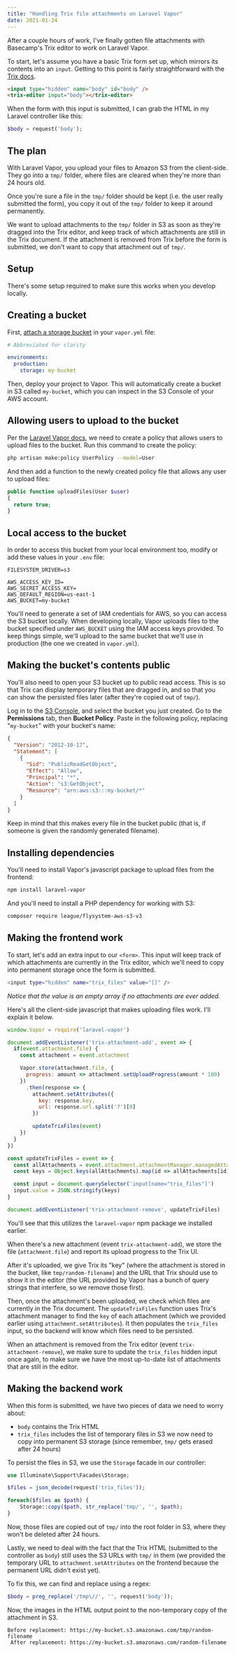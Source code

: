 ```yaml
---
title: "Handling Trix file attachments on Laravel Vapor"
date: 2021-01-24
---
```

After a couple hours of work, I've finally gotten file attachments with Basecamp's Trix editor to work on Laravel Vapor.

To start, let's assume you have a basic Trix form set up, which mirrors its contents into an `input`. Getting to this point is fairly straightforward with the [Trix docs](https://github.com/basecamp/trix).

```html
<input type="hidden" name="body" id="body" />
<trix-editor input="body"></trix-editor>
```

When the form with this input is submitted, I can grab the HTML in my Laravel controller like this:

```php
$body = request('body');
```

## The plan

With Laravel Vapor, you upload your files to Amazon S3 from the client-side. They go into a `tmp/` folder, where files are cleared when they're more than 24 hours old.

Once you're sure a file in the `tmp/` folder should be kept (i.e. the user really submitted the form), you copy it out of the `tmp/` folder to keep it around permanently.

We want to upload attachments to the `tmp/` folder in S3 as soon as they're dragged into the Trix editor, and keep track of which attachments are still in the Trix document. If the attachment is removed from Trix before the form is submitted, we don't want to copy that attachment out of `tmp/`.

## Setup

There's some setup required to make sure this works when you develop locally.

## Creating a bucket

First, [attach a storage bucket](https://docs.vapor.build/1.0/resources/storage.html) in your `vapor.yml` file:

```yaml
# Abbreviated for clarity

environments:
  production:
    storage: my-bucket
```

Then, deploy your project to Vapor. This will automatically create a bucket in S3 called `my-bucket`, which you can inspect in the S3 Console of your AWS account.

## Allowing users to upload to the bucket

Per the [Laravel Vapor docs](https://docs.vapor.build/1.0/resources/storage.html#authorization), we need to create a policy that allows users to upload files to the bucket. Run this command to create the policy:

```bash
php artisan make:policy UserPolicy --model=User
```

And then add a function to the newly created policy file that allows any user to upload files:

```php
public function uploadFiles(User $user)
{
  return true;
}
```

## Local access to the bucket

In order to access this bucket from your local environment too, modify or add these values in your `.env` file:

```text
FILESYSTEM_DRIVER=s3

AWS_ACCESS_KEY_ID=
AWS_SECRET_ACCESS_KEY=
AWS_DEFAULT_REGION=us-east-1
AWS_BUCKET=my-bucket
```

You'll need to generate a set of IAM credentials for AWS, so you can access the S3 bucket locally. When developing locally, Vapor uploads files to the bucket specified under `AWS_BUCKET` using the IAM access keys provided. To keep things simple, we'll upload to the same bucket that we'll use in production (the one we created in `vapor.yml`).

## Making the bucket's contents public

You'll also need to open your S3 bucket up to public read access. This is so that Trix can display temporary files that are dragged in, and so that you can show the persisted files later (after they're copied out of `tmp/`).

Log in to the [S3 Console](https://s3.console.aws.amazon.com/), and select the bucket you just created. Go to the **Permissions** tab, then **Bucket Policy**. Paste in the following policy, replacing "`my-bucket`" with your bucket's name:

```json
{
  "Version": "2012-10-17",
  "Statement": [
    {
      "Sid": "PublicReadGetObject",
      "Effect": "Allow",
      "Principal": "*",
      "Action": "s3:GetObject",
      "Resource": "arn:aws:s3:::my-bucket/*"
    }
  ]
}
```

Keep in mind that this makes every file in the bucket public (that is, if someone is given the randomly generated filename).

## Installing dependencies

You'll need to install Vapor's javascript package to upload files from the frontend:

```bash
npm install laravel-vapor
```

And you'll need to install a PHP dependency for working with S3:

```bash
composer require league/flysystem-aws-s3-v3
```

## Making the frontend work

To start, let's add an extra input to our `<form>`. This input will keep track of which attachments are currently in the Trix editor, which we'll need to copy into permanent storage once the form is submitted.

```bash
<input type="hidden" name="trix_files" value="[]" />
```

*Notice that the value is an empty array if no attachments are ever added.*

Here's all the client-side javascript that makes uploading files work. I'll explain it below.

```javascript
window.Vapor = require('laravel-vapor')

document.addEventListener('trix-attachment-add', event => {
  if(event.attachment.file) {
    const attachment = event.attachment

    Vapor.store(attachment.file, {
      progress: amount => attachment.setUploadProgress(amount * 100)
	})
      .then(response => {
        attachment.setAttributes({
          key: response.key,
          url: response.url.split('?')[0]
        })

        updateTrixFiles(event)
    })
  }
})

const updateTrixFiles = event => {
  const allAttachments = event.attachment.attachmentManager.managedAttachments
  const keys = Object.keys(allAttachments).map(id => allAttachments[id].attachment.attributes.values.key)

  const input = document.querySelector('input[name="trix_files"]')
  input.value = JSON.stringify(keys)
}

document.addEventListener('trix-attachment-remove', updateTrixFiles)
```

You'll see that this utilizes the `laravel-vapor` npm package we installed earlier.

When there's a new attachment (event `trix-attachment-add`), we store the file (`attachment.file`) and report its upload progress to the Trix UI.

After it's uploaded, we give Trix its "key" (where the attachment is stored in the bucket, like `tmp/random-filename`) and the URL that Trix should use to show it in the editor (the URL provided by Vapor has a bunch of query strings that interfere, so we remove those first).

Then, once the attachment's been uploaded, we check which files are currently in the Trix document. The `updateTrixFiles` function uses Trix's attachment manager to find the `key` of each attachment (which we provided earlier using `attachment.setAttributes`). It then populates the `trix_files` input, so the backend will know which files need to be persisted.

When an attachment is removed from the Trix editor (event `trix-attachment-remove`), we make sure to update the `trix_files` hidden input once again, to make sure we have the most up-to-date list of attachments that are still in the editor.

## Making the backend work

When this form is submitted, we have two pieces of data we need to worry about:

* `body` contains the Trix HTML
* `trix_files` includes the list of temporary files in S3 we now need to copy into permanent S3 storage (since remember, `tmp/` gets erased after 24 hours)

To persist the files in S3, we use the `Storage` facade in our controller:

```php
use Illuminate\Support\Facades\Storage;

$files = json_decode(request('trix_files'));

foreach($files as $path) {
	Storage::copy($path, str_replace('tmp/', '', $path);
}
```

Now, those files are copied out of `tmp/` into the root folder in S3, where they won't be deleted after 24 hours.

Lastly, we need to deal with the fact that the Trix HTML (submitted to the controller as `body`) still uses the S3 URLs with `tmp/` in them (we provided the temporary URL to `attachment.setAttributes` on the frontend because the permanent URL didn't exist yet).

To fix this, we can find and replace using a regex:

```php
$body = preg_replace('/tmp\//', '', request('body'));
```

Now, the images in the HTML output point to the non-temporary copy of the attachment in S3.

```text
Before replacement: https://my-bucket.s3.amazonaws.com/tmp/random-filename
 After replacement: https://my-bucket.s3.amazonaws.com/random-filename
```

